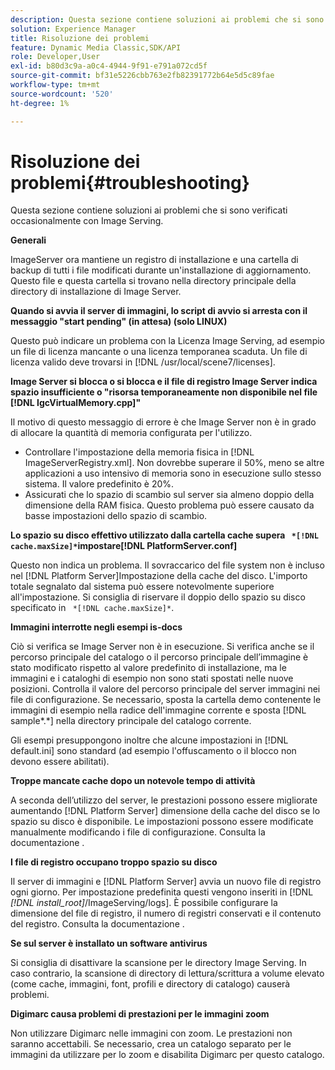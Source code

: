 ```yaml
---
description: Questa sezione contiene soluzioni ai problemi che si sono verificati occasionalmente con Image Serving.
solution: Experience Manager
title: Risoluzione dei problemi
feature: Dynamic Media Classic,SDK/API
role: Developer,User
exl-id: b80d3c9a-a0c4-4944-9f91-e791a072cd5f
source-git-commit: bf31e5226cbb763e2fb82391772b64e5d5c89fae
workflow-type: tm+mt
source-wordcount: '520'
ht-degree: 1%

---
```


# Risoluzione dei problemi{#troubleshooting}

Questa sezione contiene soluzioni ai problemi che si sono verificati occasionalmente con Image Serving.

**Generali**

ImageServer ora mantiene un registro di installazione e una cartella di backup di tutti i file modificati durante un&#39;installazione di aggiornamento. Questo file e questa cartella si trovano nella directory principale della directory di installazione di Image Server.

**Quando si avvia il server di immagini, lo script di avvio si arresta con il messaggio &quot;start pending&quot; (in attesa) (solo LINUX)**

Questo può indicare un problema con la Licenza Image Serving, ad esempio un file di licenza mancante o una licenza temporanea scaduta. Un file di licenza valido deve trovarsi in [!DNL /usr/local/scene7/licenses].

**Image Server si blocca o si blocca e il file di registro Image Server indica spazio insufficiente o &quot;risorsa temporaneamente non disponibile nel file [!DNL IgcVirtualMemory.cpp]&quot;**

Il motivo di questo messaggio di errore è che Image Server non è in grado di allocare la quantità di memoria configurata per l&#39;utilizzo.

* Controllare l&#39;impostazione della memoria fisica in [!DNL ImageServerRegistry.xml]. Non dovrebbe superare il 50%, meno se altre applicazioni a uso intensivo di memoria sono in esecuzione sullo stesso sistema. Il valore predefinito è 20%.
* Assicurati che lo spazio di scambio sul server sia almeno doppio della dimensione della RAM fisica. Questo problema può essere causato da basse impostazioni dello spazio di scambio.

**Lo spazio su disco effettivo utilizzato dalla cartella cache supera ` *[!DNL cache.maxSize]*`impostare[!DNL PlatformServer.conf]**

Questo non indica un problema. Il sovraccarico del file system non è incluso nel [!DNL Platform Server]Impostazione della cache del disco. L&#39;importo totale segnalato dal sistema può essere notevolmente superiore all&#39;impostazione. Si consiglia di riservare il doppio dello spazio su disco specificato in ` *[!DNL cache.maxSize]*`.

**Immagini interrotte negli esempi is-docs**

Ciò si verifica se Image Server non è in esecuzione. Si verifica anche se il percorso principale del catalogo o il percorso principale dell’immagine è stato modificato rispetto al valore predefinito di installazione, ma le immagini e i cataloghi di esempio non sono stati spostati nelle nuove posizioni. Controlla il valore del percorso principale del server immagini nei file di configurazione. Se necessario, sposta la cartella demo contenente le immagini di esempio nella radice dell&#39;immagine corrente e sposta [!DNL sample*.*] nella directory principale del catalogo corrente.

Gli esempi presuppongono inoltre che alcune impostazioni in [!DNL default.ini] sono standard (ad esempio l&#39;offuscamento o il blocco non devono essere abilitati).

**Troppe mancate cache dopo un notevole tempo di attività**

A seconda dell’utilizzo del server, le prestazioni possono essere migliorate aumentando [!DNL Platform Server] dimensione della cache del disco se lo spazio su disco è disponibile. Le impostazioni possono essere modificate manualmente modificando i file di configurazione. Consulta la documentazione .

**I file di registro occupano troppo spazio su disco**

Il server di immagini e [!DNL Platform Server] avvia un nuovo file di registro ogni giorno. Per impostazione predefinita questi vengono inseriti in [!DNL *[!DNL install_root]*/ImageServing/logs]. È possibile configurare la dimensione del file di registro, il numero di registri conservati e il contenuto del registro. Consulta la documentazione .

**Se sul server è installato un software antivirus**

Si consiglia di disattivare la scansione per le directory Image Serving. In caso contrario, la scansione di directory di lettura/scrittura a volume elevato (come cache, immagini, font, profili e directory di catalogo) causerà problemi.

**Digimarc causa problemi di prestazioni per le immagini zoom**

Non utilizzare Digimarc nelle immagini con zoom. Le prestazioni non saranno accettabili. Se necessario, crea un catalogo separato per le immagini da utilizzare per lo zoom e disabilita Digimarc per questo catalogo.
